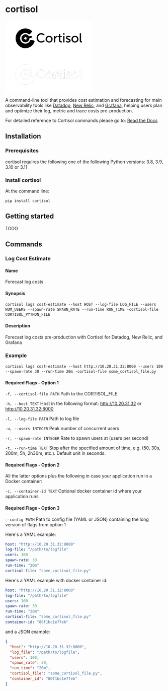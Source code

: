 # cortisol

![Cortisol](docs/cortisol_h_small.png#gh-light-mode-only)
![Cortisol](docs/cortisol_h_small_w.png#gh-dark-mode-only)

A command-line tool that provides cost estimation and forecasting for main observability tools like [Datadog](https://www.datadoghq.com/), [New Relic](https://newrelic.com/), and [Grafana](https://grafana.com/), helping users plan and optimize their log, metric and trace costs pre-production.

For detailed reference to Cortisol commands please go to: [Read the Docs](TODO)

## Installation

### Prerequisites

cortisol requires the following one of the following Python versions: 3.8, 3.9, 3.10 or 3.11

### Install cortisol

At the command line:

    pip install cortisol

## Getting started

TODO

## Commands

### Log Cost Estimate

#### Name

Forecast log costs

#### Synopsis

    cortisol logs cost-estimate --host HOST --log-file LOG_FILE --users NUM_USERS --spawn-rate SPAWN_RATE --run-time RUN_TIME -cortisol-file CORTISOL_PYTHON_FILE

#### Description

Forecast log costs pre-production with Cortisol for Datadog, New Relic, and Grafana

### Example

    cortisol logs cost-estimate --host http://10.20.31.32:8000 --users 100 --spawn-rate 30 --run-time 20m -cortisol-file some_cortisol_file.py

#### Required Flags - Option 1

`-f, --cortisol-file PATH`      Path to the CORTISOL_FILE

`-h, --host TEXT`               Host in the following format: http://10.20.31.32 or http://10.20.31.32:8000

`-l, --log-file PATH`           Path to log file

`-u, --users INTEGER`           Peak number of concurrent users

`-r, --spawn-rate INTEGER`      Rate to spawn users at (users per second)

`-t, --run-time TEXT`           Stop after the specified amount of time, e.g. (50, 30s, 200m, 5h, 2h30m, etc.). Default unit in seconds.

#### Required Flags - Option 2

All the latter options plus the following in case your application run in a Docker container:

`-c, --container-id TEXT`      Optional docker container id where your application runs

#### Required Flags - Option 3

`--config PATH`                 Path to config file (YAML or JSON) containing the long version of flags from option 1

Here's a YAML example:

```YAML
host: "http://10.20.31.32:8000"
log-file: "/path/to/logfile"
users: 100
spawn-rate: 30
run-time: "20m"
cortisol-file: "some_cortisol_file.py"
```

Here's a YAML example with docker container id:

```YAML
host: "http://10.20.31.32:8000"
log-file: "/path/to/logfile"
users: 100
spawn-rate: 30
run-time: "20m"
cortisol-file: "some_cortisol_file.py"
container-id: "80f1bc1e7feb"
```

and a JSON example:

```JSON
{
  "host": "http://10.20.31.32:8000",
  "log_file": "/path/to/logfile",
  "users": 100,
  "spawn_rate": 30,
  "run_time": "20m",
  "cortisol_file": "some_cortisol_file.py",
  "container_id": "80f1bc1e7feb"
}
```
